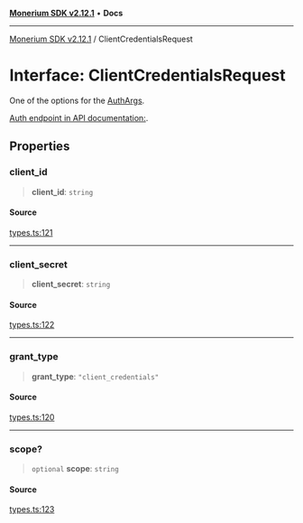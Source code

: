 [**Monerium SDK v2.12.1**](../README.md) • **Docs**

---

[Monerium SDK v2.12.1](../README.md) / ClientCredentialsRequest

# Interface: ClientCredentialsRequest

One of the options for the [AuthArgs](../type-aliases/AuthArgs.md).

[Auth endpoint in API documentation:](https://monerium.dev/api-docs#operation/auth).

## Properties

### client_id

> **client_id**: `string`

#### Source

[types.ts:121](https://github.com/monerium/js-monorepo/blob/510d89096a606a615f5ce0c00a69ec9c89563e68/packages/sdk/src/types.ts#L121)

---

### client_secret

> **client_secret**: `string`

#### Source

[types.ts:122](https://github.com/monerium/js-monorepo/blob/510d89096a606a615f5ce0c00a69ec9c89563e68/packages/sdk/src/types.ts#L122)

---

### grant_type

> **grant_type**: `"client_credentials"`

#### Source

[types.ts:120](https://github.com/monerium/js-monorepo/blob/510d89096a606a615f5ce0c00a69ec9c89563e68/packages/sdk/src/types.ts#L120)

---

### scope?

> `optional` **scope**: `string`

#### Source

[types.ts:123](https://github.com/monerium/js-monorepo/blob/510d89096a606a615f5ce0c00a69ec9c89563e68/packages/sdk/src/types.ts#L123)
